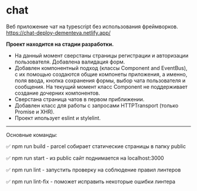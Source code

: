 # chat

Веб приложение чат на typescript без использования фреймворков.  
https://chat-deploy-dementeva.netlify.app/

**Проект находится на стадии разработки.**

* На данный момент сверстаны страницы регистрации и авторизации пользователя. Добавлена валидация форм.
* Добавлен компонентный подход (классы Component and EventBus), c их помощью создаются общие компонеты приложения,
а именно, поля ввода, кнопка сохранения формы, выбор чата пользователя и сообщения. На текущий момент класс Component не поддерживает создание дочерних компонентов.
* Сверстана страница чатов в первом приближении.
* Добавлен класс для работы с запросами  HTTPTransport (только Promise и XHR).
* Проект ипользует eslint и stylelint.
____

Основные команды:

:white_check_mark: npm run build - parcel собирает статические страницы в папку public

:white_check_mark: npm run start - из public сайт поднимается на localhost:3000

:white_check_mark: npm run lint - запустить проверку на соблюдение правил линтеров

:white_check_mark: npm run lint-fix - поможет исправить некоторые ошибки линтера
